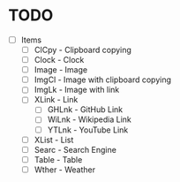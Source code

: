 # TODO

- [ ] Items
  - [ ] ClCpy - Clipboard copying
  - [ ] Clock - Clock
  - [ ] Image - Image
  - [ ] ImgCl - Image with clipboard copying
  - [ ] ImgLk - Image with link
  - [ ] XLink - Link
    - [ ] GHLnk - GitHub Link
    - [ ] WiLnk - Wikipedia Link
    - [ ] YTLnk - YouTube Link
  - [ ] XList - List
  - [ ] Searc - Search Engine
  - [ ] Table - Table
  - [ ] Wther - Weather
